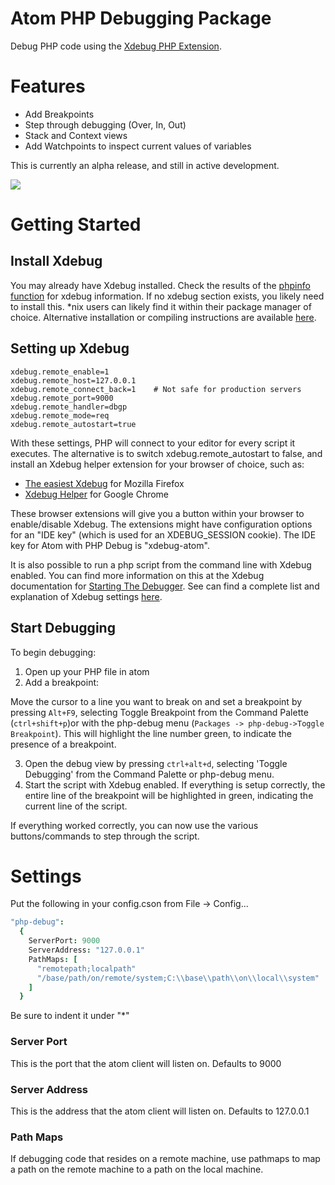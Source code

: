 # Atom PHP Debugging Package

Debug PHP code using the [Xdebug PHP Extension](http://xdebug.org/).

# Features
- Add Breakpoints
- Step through debugging (Over, In, Out)
- Stack and Context views
- Add Watchpoints to inspect current values of variables

This is currently an alpha release, and still in active development.

![](https://raw.githubusercontent.com/gwomacks/php-debug/master/screenshot.png)

# Getting Started

## Install Xdebug ##
You may already have Xdebug installed. Check the results of the [phpinfo function](http://php.net/manual/en/function.phpinfo.php) for xdebug information.
If no xdebug section exists, you likely need to install this. *nix users can likely find it within their package manager of choice.
Alternative installation or compiling instructions are available [here](http://xdebug.org/docs/install).

## Setting up Xdebug ##

```
xdebug.remote_enable=1
xdebug.remote_host=127.0.0.1
xdebug.remote_connect_back=1    # Not safe for production servers
xdebug.remote_port=9000
xdebug.remote_handler=dbgp
xdebug.remote_mode=req
xdebug.remote_autostart=true
```

With these settings, PHP will connect to your editor for every script it executes.
The alternative is to switch xdebug.remote_autostart to false, and install an Xdebug helper extension for your browser of choice, such as:
 - [The easiest Xdebug](https://addons.mozilla.org/en-US/firefox/addon/the-easiest-xdebug/) for Mozilla Firefox
 - [Xdebug Helper](https://chrome.google.com/webstore/detail/xdebug-helper/eadndfjplgieldjbigjakmdgkmoaaaoc) for Google Chrome

These browser extensions will give you a button within your browser to enable/disable Xdebug. The extensions might have configuration options for an "IDE key" (which is used for an XDEBUG_SESSION cookie). The IDE key for Atom with PHP Debug is "xdebug-atom".

It is also possible to run a php script from the command line with Xdebug enabled.
You can find more information on this at the Xdebug documentation for [Starting The Debugger](http://xdebug.org/docs/remote#starting).
See can find a complete list and explanation of Xdebug settings [here](http://xdebug.org/docs/all_settings).

## Start Debugging ##

To begin debugging:

1. Open up your PHP file in atom
2. Add a breakpoint:

  Move the cursor to a line you want to break on and set a breakpoint by pressing `Alt+F9`, selecting Toggle Breakpoint from the Command Palette (`ctrl+shift+p`)or with the php-debug menu (`Packages -> php-debug->Toggle Breakpoint`).
  This will highlight the line number green, to indicate the presence of a breakpoint.
  
3. Open the debug view by pressing `ctrl+alt+d`, selecting 'Toggle Debugging' from the Command Palette or php-debug menu.
4. Start the script with Xdebug enabled. If everything is setup correctly, the entire line of the breakpoint will be highlighted in green, indicating the current line of the script.

If everything worked correctly, you can now use the various buttons/commands to step through the script.

# Settings

Put the following in your config.cson from File -> Config...
```cson
"php-debug":
  {
    ServerPort: 9000
    ServerAddress: "127.0.0.1"
    PathMaps: [
      "remotepath;localpath"
      "/base/path/on/remote/system;C:\\base\\path\\on\\local\\system"
    ]
  }
  ```
Be sure to indent it under "*"

### Server Port ###
This is the port that the atom client will listen on.
Defaults to 9000

### Server Address ###
This is the address that the atom client will listen on.
Defaults to 127.0.0.1

### Path Maps ###
If debugging code that resides on a remote machine, use pathmaps to map a path
on the remote machine to a path on the local machine.
